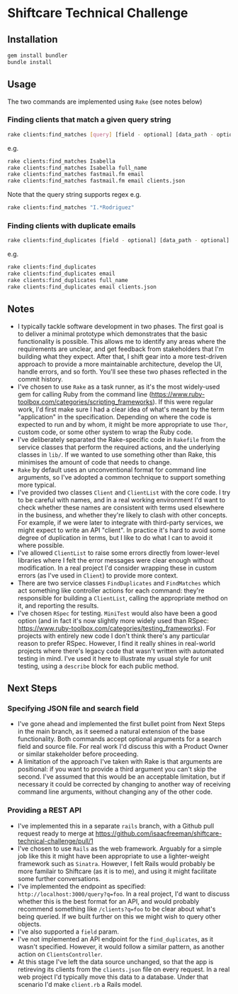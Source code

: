 # Shiftcare Technical Challenge

## Installation
```sh
gem install bundler
bundle install
```

## Usage
The two commands are implemented using `Rake` (see notes below)

### Finding clients that match a given query string
```sh
rake clients:find_matches [query] [field - optional] [data_path - optional]
```
e.g.
```sh
rake clients:find_matches Isabella
rake clients:find_matches Isabella full_name
rake clients:find_matches fastmail.fm email
rake clients:find_matches fastmail.fm email clients.json
```

Note that the query string supports regex e.g.
```sh
rake clients:find_matches "I.*Rodriguez"
```

### Finding clients with duplicate emails
```sh
rake clients:find_duplicates [field - optional] [data_path - optional]
```

e.g.
```sh
rake clients:find_duplicates
rake clients:find_duplicates email
rake clients:find_duplicates full_name
rake clients:find_duplicates email clients.json
```

## Notes

- I typically tackle software development in two phases. The first goal is to deliver a minimal prototype which demonstrates that the basic functionality is possible. This allows me to identify any areas where the requirements are unclear, and get feedback from stakeholders that I'm building what they expect. After that, I shift gear into a more test-driven approach to provide a more maintainable architecture, develop the UI, handle errors, and so forth. You'll see these two phases reflected in the commit history.
- I've chosen to use `Rake` as a task runner, as it's the most widely-used gem for calling Ruby from the command line (https://www.ruby-toolbox.com/categories/scripting_frameworks). If this were regular work, I'd first make sure I had a clear idea of what's meant by the term "application" in the specification. Depending on where the code is expected to run and by whom, it might be more appropriate to use `Thor`, custom code, or some other system to wrap the Ruby code.
- I've deliberately separated the Rake-specific code in `Rakefile` from the service classes that perform the required actions, and the underlying classes in `lib/`. If we wanted to use something other than Rake, this minimises the amount of code that needs to change.
- `Rake` by default uses an unconventional format for command line arguments, so I've adopted a common technique to support something more typical.
- I've provided two classes `Client` and `ClientList` with the core code. I try to be careful with names, and in a real working environment I'd want to check whether these names are consistent with terms used elsewhere in the business, and whether they're likely to clash with other concepts. For example, if we were later to integrate with third-party services, we might expect to write an API "client". In practice it's hard to avoid some degree of duplication in terms, but I like to do what I can to avoid it where possible.
- I've allowed `ClientList` to raise some errors directly from lower-level libraries where I felt the error messages were clear enough without modification. In a real project I'd consider wrapping these in custom errors (as I've used in `Client`) to provide more context.
- There are two service classes `FindDuplicates` and `FindMatches` which act something like controller actions for each command: they're responsible for building a `ClientList`, calling the appropriate method on it, and reporting the results.
- I've chosen `RSpec` for testing. `MiniTest` would also have been a good option (and in fact it's now slightly more widely used than RSpec: https://www.ruby-toolbox.com/categories/testing_frameworks). For projects with entirely new code I don't think there's any particular reason to prefer RSpec. However, I find it really shines in real-world projects where there's legacy code that wasn't written with automated testing in mind. I've used it here to illustrate my usual style for unit testing, using a `describe` block for each public method.

## Next Steps

### Specifying JSON file and search field
- I've gone ahead and implemented the first bullet point from Next Steps in the main branch, as it seemed a natural extension of the base functionality. Both commands accept optional arguments for a search field and source file. For real work I'd discuss this with a Product Owner or similar stakeholder before proceeding.
- A limitation of the approach I've taken with Rake is that arguments are positional: if you want to provide a third argument you can't skip the second. I've assumed that this would be an acceptable limitation, but if necessary it could be corrected by changing to another way of receiving command line arguments, without changing any of the other code.

### Providing a REST API
- I've implemented this in a separate `rails` branch, with a Github pull request ready to merge at https://github.com/isaacfreeman/shiftcare-technical-challenge/pull/1
- I've chosen to use `Rails` as the web framework. Arguably for a simple job like this it might have been appropriate to use a lighter-weight framework such as `Sinatra`. However, I felt Rails would probably be more familair to Shiftcare (as it is to me), and using it might facilitate some further conversations.
- I've implemented the endpoint as specified: `http://localhost:3000/query?q=foo`. In a real project, I'd want to discuss whether this is the best format for an API, and would probably recommend something like `/clients?q=foo` to be clear about what's being queried. If we built further on this we might wish to query other objects.
- I've also supported a `field` param.
- I've not implemented an API endpoint for the `find_duplicates`, as it wasn't specified. However, it would follow a similar pattern, as another action on `ClientsController`.
- At this stage I've left the data source unchanged, so that the app is retireving its clients from the `clients.json` file on every request. In a real web project I'd typically move this data to a database. Under that scenario I'd make `client.rb` a Rails model.
